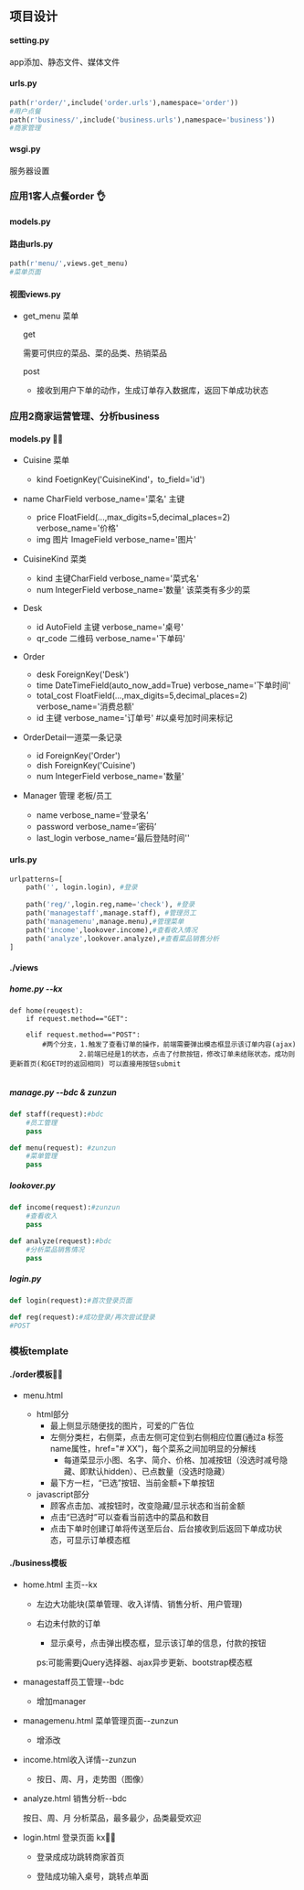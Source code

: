 

## 项目设计

#### setting.py

app添加、静态文件、媒体文件

#### urls.py

````python
path(r'order/',include('order.urls'),namespace='order'))
#用户点餐
path(r'business/',include('business.urls'),namespace='business'))
#商家管理
````

#### wsgi.py

服务器设置



### 应用1客人点餐order :ok_hand:

#### models.py

#### 路由urls.py

````python
path(r'menu/',views.get_menu)
#菜单页面
````

 #### 视图views.py

* get_menu 菜单 

  get

  需要可供应的菜品、菜的品类、热销菜品

  post

  * 接收到用户下单的动作，生成订单存入数据库，返回下单成功状态


### 应用2商家运营管理、分析business

#### models.py :ok_man:

* Cuisine 菜单

  * kind  FoetignKey('CuisineKind'，to_field='id') 
  
* name CharField verbose_name='菜名' 主键
  * price FloatField(...,max_digits=5,decimal_places=2) verbose_name='价格'
  * img 图片 ImageField verbose_name='图片'
  
* CuisineKind 菜类

  * kind  主键CharField verbose_name='菜式名'
  * num IntegerField verbose_name='数量' 该菜类有多少的菜

* Desk

  * id AutoField 主键 verbose_name='桌号'
  * qr_code 二维码 verbose_name='下单码'

* Order

  * desk ForeignKey('Desk') 
  * time DateTimeField(auto_now_add=True) verbose_name='下单时间'
  * total_cost FloatField(...,max_digits=5,decimal_places=2) verbose_name='消费总额'
  * id  主键 verbose_name='订单号'  #以桌号加时间来标记

* OrderDetail一道菜一条记录

  * id ForeignKey('Order') 
  * dish ForeignKey('Cuisine') 
  * num IntegerField verbose_name='数量'

* Manager 管理 老板/员工

  * name verbose_name=‘登录名’
  * password verbose_name=‘密码’
  * last_login verbose_name=‘最后登陆时间''
  

#### urls.py

```python
urlpatterns=[
    path('', login.login), #登录
    
    path('reg/',login.reg,name='check'), #登录
    path('managestaff',manage.staff), #管理员工
    path('managemenu',manage.menu),#管理菜单
    path('income',lookover.income),#查看收入情况
    path('analyze',lookover.analyze),#查看菜品销售分析
]
```

#### ./views

##### home.py --kx

```
def home(reuqest):
	if request.method=="GET":
		
	elif request.method=="POST":
		#两个分支，1.触发了查看订单的操作，前端需要弹出模态框显示该订单内容(ajax)
				 2.前端已经是1的状态，点击了付款按钮，修改订单未结账状态，成功则更新首页(和GET时的返回相同) 可以直接用按钮submit
				 
```



##### manage.py --bdc & zunzun

```python
def staff(request):#bdc
	#员工管理
	pass

def menu(request): #zunzun
	#菜单管理
	pass
```

##### lookover.py

```python
def income(request):#zunzun
	#查看收入
	pass

def analyze(request):#bdc
	#分析菜品销售情况
	pass

```

##### login.py

```python
def login(request):#首次登录页面

def reg(request):#成功登录/再次尝试登录
#POST
```

### 模板template

#### ./order模板:ok_woman:

- menu.html 

  - html部分
    - 最上侧显示随便找的图片，可爱的广告位
    - 左侧分类栏，右侧菜，点击左侧可定位到右侧相应位置(通过a 标签 name属性，href="# XX")，每个菜系之间加明显的分解线
      - 每道菜显示小图、名字、简介、价格、加减按钮（没选时减号隐藏、即默认hidden）、已点数量（没选时隐藏）
    - 最下方一栏，“已选”按钮、当前金额+下单按钮
  - javascript部分
    - 顾客点击加、减按钮时，改变隐藏/显示状态和当前金额
    - 点击“已选时”可以查看当前选中的菜品和数目
    - 点击下单时创建订单将传送至后台、后台接收到后返回下单成功状态，可显示订单模态框

#### ./business模板

* home.html 主页--kx

  * 左边大功能块(菜单管理、收入详情、销售分析、用户管理)

  * 右边未付款的订单

    * 显示桌号，点击弹出模态框，显示该订单的信息，付款的按钮

    ps:可能需要jQuery选择器、ajax异步更新、bootstrap模态框

* managestaff员工管理--bdc

  * 增加manager

* managemenu.html 菜单管理页面--zunzun

  * 增添改

* income.html收入详情--zunzun 

  * 按日、周、月，走势图（图像）

* analyze.html 销售分析--bdc

  按日、周、月 分析菜品，最多最少，品类最受欢迎

* login.html 登录页面 kx:ok_woman:

  * 登录成成功跳转商家首页

  * 登陆成功输入桌号，跳转点单面

